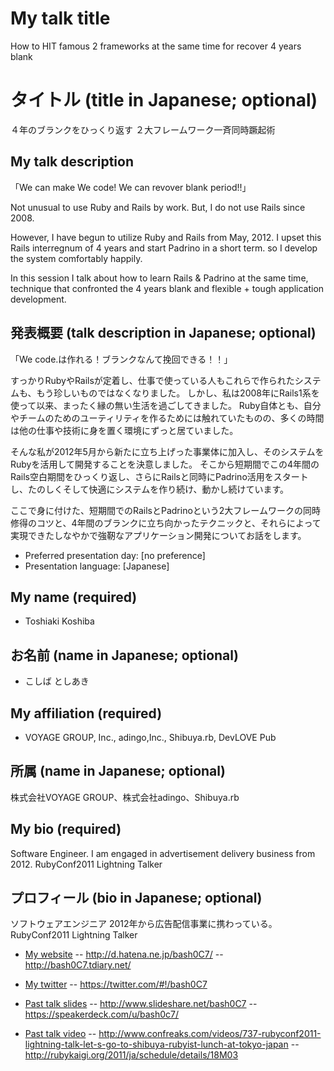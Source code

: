 # My talk title
How to HIT famous 2 frameworks at the same time for recover 4 years blank

# タイトル (title in Japanese; optional)
４年のブランクをひっくり返す ２大フレームワーク一斉同時蹶起術

## My talk description

「We can make We code! We can revover blank period!!」

Not unusual to use Ruby and Rails by work.
But, I do not use Rails since 2008.

However, I have begun to utilize Ruby and Rails from May, 2012.
I upset this Rails interregnum of 4 years and start Padrino  in a short term.
so I develop the system comfortably happily.

In this session I talk about how to learn Rails & Padrino  at the same time, technique that confronted the 4 years blank and flexible + tough application development.

## 発表概要 (talk description in Japanese; optional)

「We code.は作れる！ブランクなんて挽回できる！！」

すっかりRubyやRailsが定着し、仕事で使っている人もこれらで作られたシステムも、もう珍しいものではなくなりました。
しかし、私は2008年にRails1系を使って以来、まったく縁の無い生活を過ごしてきました。
Ruby自体とも、自分やチームのためのユーティリティを作るためには触れていたものの、多くの時間は他の仕事や技術に身を置く環境にずっと居ていました。

そんな私が2012年5月から新たに立ち上げった事業体に加入し、そのシステムをRubyを活用して開発することを決意しました。
そこから短期間でこの4年間のRails空白期間をひっくり返し、さらにRailsと同時にPadrino活用をスタートし、たのしくそして快適にシステムを作り続け、動かし続けています。

ここで身に付けた、短期間でのRailsとPadrinoという2大フレームワークの同時修得のコツと、4年間のブランクに立ち向かったテクニックと、それらによって実現できたしなやかで強靭なアプリケーション開発についてお話をします。

- Preferred presentation day: [no preference]
- Presentation language: [Japanese]

## My name (required)
- Toshiaki Koshiba

## お名前 (name in Japanese; optional)
- こしば としあき

## My affiliation (required)
- VOYAGE GROUP, Inc., adingo,Inc., Shibuya.rb, DevLOVE Pub

## 所属 (name in Japanese; optional)
株式会社VOYAGE GROUP、株式会社adingo、Shibuya.rb

## My bio (required)

Software Engineer.
I am engaged in advertisement delivery business from 2012.
RubyConf2011 Lightning Talker

## プロフィール (bio in Japanese; optional)

ソフトウェアエンジニア
2012年から広告配信事業に携わっている。
RubyConf2011 Lightning Talker

- [My website](http://www.example.org)
-- http://d.hatena.ne.jp/bash0C7/
-- http://bash0C7.tdiary.net/

- [My twitter](https://twitter.com/#!/twitter_handle)
-- https://twitter.com/#!/bash0C7

- [Past talk slides](http://www.example.org)
-- http://www.slideshare.net/bash0C7
-- https://speakerdeck.com/u/bash0c7/

- [Past talk video](http://www.example.org)
-- http://www.confreaks.com/videos/737-rubyconf2011-lightning-talk-let-s-go-to-shibuya-rubyist-lunch-at-tokyo-japan
-- http://rubykaigi.org/2011/ja/schedule/details/18M03